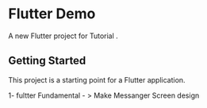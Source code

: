 # Flutter Demo 

A new Flutter project  for Tutorial . 

## Getting Started

This project is a starting point for a Flutter application.

1- fultter Fundamental  - > Make Messanger Screen design 
